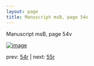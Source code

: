 ```yaml
---
layout: page
title: Manuscript msB, page 54v
---
```


Manuscript msB, page 54v

[![image](http://www.homermultitext.org/iipsrv?OBJ=IIP,1.0&FIF=/project/homer/pyramidal/deepzoom/hmt/vbbifolio/v1/vb_54v_55r.tif&WID=100&CVT=JPEG)](http://www.homermultitext.org/ict2/?urn=urn:cite2:hmt:vbbifolio.v1:vb_54v_55r)

prev:  [54r](../54r) | next:  [55r](../55r)

